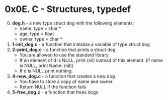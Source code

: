 # 0x0E. C - Structures, typedef

0. **dog.h** -  a new type struct dog with the following elements:
	* name, type = char *
	* age, type = float
	* owner, type = char *
1. **1-init_dog.c** - a function that initialize a variable of type struct dog
2. **2-print_dog.c** - a function that prints a struct dog
	* You are allowed to use the standard library
	* If an element of d is NULL, print (nil) instead of this element. (if name is NULL, print Name: (nil))
	* If d is NULL print nothing.
4. **4-new_dog.c** - a function that creates a new dog
	* You have to store a copy of name and owner
	* Return NULL if the function fails
5. **5-free_dog.c** - a function that frees dogs
